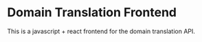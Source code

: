 # Domain Translation Frontend

This is a javascript + react frontend for the domain translation API.
